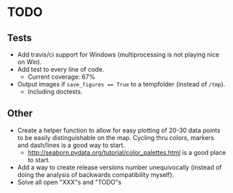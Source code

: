 # TODO

## Tests

* Add travis/ci support for Windows (multiprocessing is not playing nice on
  Win).
* Add test to every line of code.
    - Current coverage: 67%
* Output images if `save_figures == True` to a tempfolder (instead of `/tmp`).
    * Including doctests.

## Other

* Create a helper function to allow for easy plotting of 20-30 data points to
  be easily distinguishable on the map. Cycling thru colors, markers and
  dash/lines is a good way to start.
    * http://seaborn.pydata.org/tutorial/color_palettes.html is a good place to
      start.
* Add a way to create release versions number unequivocally (instead of doing
  the analysis of backwards compatibility myself).
* Solve all open "XXX"s and "TODO"s
